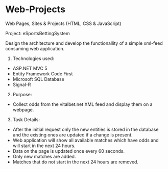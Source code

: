 # Web-Projects
Web Pages, Sites &amp; Projects (HTML, CSS &amp; JavaScript)

Project: eSportsBettingSystem

Design the architecture and develop the functionallity of a simple xml-feed consuming web application.

1. Technologies used:
- ASP.NET MVC 5
- Entity Framework Code First
- Microsoft SQL Database
- Signal-R

2. Purpose:
- Collect odds from the vitalbet.net XML feed and display them on a webpage.

3. Task Details:
- After the initial request only the new entities is stored in the database and the existing ones are updated if a change is present.
- Web application will show all available matches which have odds and will start in the next 24 hours.
- Data on the page is updated once every 60 seconds.
- Only new matches are added.
- Matches that do not start in the next 24 hours are removed.

